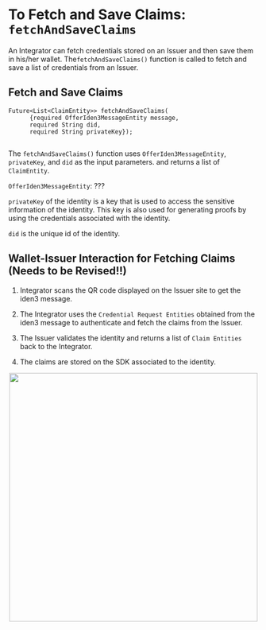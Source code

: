 # To Fetch and Save Claims: `fetchAndSaveClaims`
 
An Integrator can fetch credentials stored on an Issuer and then save them in his/her wallet. The`fetchAndSaveClaims()` function is called to fetch and save a list of credentials from an Issuer.
 
## Fetch and Save Claims
```
Future<List<ClaimEntity>> fetchAndSaveClaims(
      {required OfferIden3MessageEntity message,
      required String did,
      required String privateKey});
    
```

<!-- what does OfferIden3MessageEntity do? -->

The `fetchAndSaveClaims()` function uses `OfferIden3MessageEntity`, `privateKey`, and `did` as the input parameters. and returns a list of `ClaimEntity`.

`OfferIden3MessageEntity`: ???


 
`privateKey` of the identity is a key that is used to access the sensitive information of the identity. This key is also used for generating proofs by using the credentials associated with the identity. 

`did` is the unique id of the identity. 


## Wallet-Issuer Interaction for Fetching Claims (Needs to be Revised!!)
 
 
1. Integrator scans the QR code displayed on the Issuer site to get the iden3 message.
 
2. The Integrator uses the `Credential Request Entities` obtained from the iden3 message to authenticate and fetch the claims from the Issuer.
 
3. The Issuer validates the identity and returns a list of `Claim Entities` back to the Integrator.
 
4. The claims are stored on the SDK associated to the identity.


 <div align="center">
<img src= "../../../../../../imgs/credential-wallet.png" align="center" width="500"/>
</div>
<br>
 
